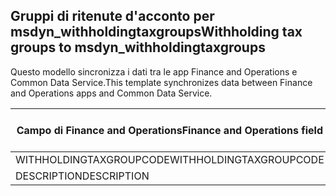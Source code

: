 ## <a name="withholding-tax-groups-to-msdyn_withholdingtaxgroups"></a><span data-ttu-id="4d70d-101">Gruppi di ritenute d'acconto per msdyn_withholdingtaxgroups</span><span class="sxs-lookup"><span data-stu-id="4d70d-101">Withholding tax groups to msdyn_withholdingtaxgroups</span></span>

<span data-ttu-id="4d70d-102">Questo modello sincronizza i dati tra le app Finance and Operations e Common Data Service.</span><span class="sxs-lookup"><span data-stu-id="4d70d-102">This template synchronizes data between Finance and Operations apps and Common Data Service.</span></span>

<span data-ttu-id="4d70d-103">Campo di Finance and Operations</span><span class="sxs-lookup"><span data-stu-id="4d70d-103">Finance and Operations field</span></span> | <span data-ttu-id="4d70d-104">Tipo di mappa</span><span class="sxs-lookup"><span data-stu-id="4d70d-104">Map type</span></span> | <span data-ttu-id="4d70d-105">Altro campo di Dynamics 365</span><span class="sxs-lookup"><span data-stu-id="4d70d-105">Other Dynamics 365 field</span></span> | <span data-ttu-id="4d70d-106">Valore predefinito</span><span class="sxs-lookup"><span data-stu-id="4d70d-106">Default value</span></span>
---|---|---|---
<span data-ttu-id="4d70d-107">WITHHOLDINGTAXGROUPCODE</span><span class="sxs-lookup"><span data-stu-id="4d70d-107">WITHHOLDINGTAXGROUPCODE</span></span> | = | <span data-ttu-id="4d70d-108">msdyn_name</span><span class="sxs-lookup"><span data-stu-id="4d70d-108">msdyn_name</span></span> | 
<span data-ttu-id="4d70d-109">DESCRIPTION</span><span class="sxs-lookup"><span data-stu-id="4d70d-109">DESCRIPTION</span></span> | = | <span data-ttu-id="4d70d-110">msdyn_description</span><span class="sxs-lookup"><span data-stu-id="4d70d-110">msdyn_description</span></span> | 
